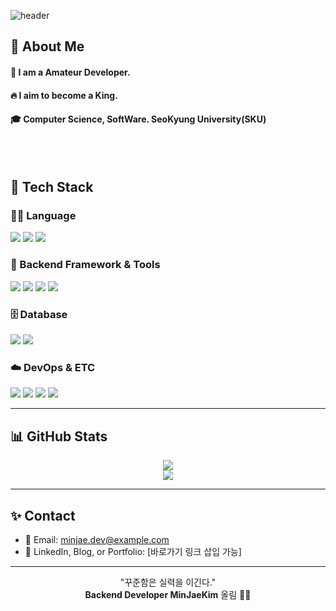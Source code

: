 <div>
  
  <!--Header-->
  ![header](https://capsule-render.vercel.app/api?type=waving&color=gradient&height=300&section=header&text=Good%20to%20see%20you%20%F0%9F%A4%97)
  
</div>

<div>
  <!--Body-->
  
  ## 👀 About Me
  #### :raising_hand: I am a Amateur Developer.<br/>
  #### :fire: I aim to become a King.<br/>
  #### :mortar_board: Computer Science, SoftWare. SeoKyung University(SKU)
  <br/>
  <br/>
  

## 🧱 Tech Stack

### 👨‍💻 Language
<!-- Java -->
<img src="https://img.shields.io/badge/Java-007396?style=flat-square&logo=OpenJDK&logoColor=white"/>
<!-- SQL -->
<img src="https://img.shields.io/badge/SQL-4479A1?style=flat-square&logo=MySQL&logoColor=white"/>
<!-- Python (optional) -->
<img src="https://img.shields.io/badge/Python-3776AB?style=flat-square&logo=Python&logoColor=white"/>

### 🧰 Backend Framework & Tools
<!-- Spring -->
<img src="https://img.shields.io/badge/Spring Boot-6DB33F?style=flat-square&logo=Spring-Boot&logoColor=white"/>
<!-- JPA -->
<img src="https://img.shields.io/badge/JPA-59666C?style=flat-square&logo=Hibernate&logoColor=white"/>
<!-- MyBatis -->
<img src="https://img.shields.io/badge/MyBatis-0052CC?style=flat-square&logo=MySQL&logoColor=white"/>
<!-- REST API -->
<img src="https://img.shields.io/badge/REST-000000?style=flat-square&logo=Rest&logoColor=white"/>

### 🗄️ Database
<!-- MySQL -->
<img src="https://img.shields.io/badge/MySQL-005C84?style=flat-square&logo=MySQL&logoColor=white"/>
<!-- Oracle -->
<img src="https://img.shields.io/badge/Oracle-F80000?style=flat-square&logo=Oracle&logoColor=white"/>

### ☁️ DevOps & ETC
<!-- Git -->
<img src="https://img.shields.io/badge/Git-F05032?style=flat-square&logo=Git&logoColor=white"/>
<!-- GitHub -->
<img src="https://img.shields.io/badge/GitHub-181717?style=flat-square&logo=GitHub&logoColor=white"/>
<!-- IntelliJ -->
<img src="https://img.shields.io/badge/IntelliJ IDEA-000000?style=flat-square&logo=intellijidea&logoColor=white"/>
<!-- AWS -->
<img src="https://img.shields.io/badge/AWS-232F3E?style=flat-square&logo=Amazon-AWS&logoColor=white"/>

---

## 📊 GitHub Stats

<div align="center">
  <img src="https://github-readme-stats.vercel.app/api?username=MinJaeKim&show_icons=true&theme=tokyonight&hide=stars"/>
  <br/>
  <img src="https://github-readme-stats.vercel.app/api/top-langs/?username=MinJaeKim&layout=compact&theme=tokyonight"/>
</div>

---

## ✨ Contact

- 📧 Email: minjae.dev@example.com  
- 💼 LinkedIn, Blog, or Portfolio: [바로가기 링크 삽입 가능]

---

<!-- footer -->
<div align="center">

"꾸준함은 실력을 이긴다."  
**Backend Developer MinJaeKim** 올림 🙇‍♂️

</div>

<!--
**Jiyu-Kim/Jiyu-Kim** is a ✨ _special_ ✨ repository because its `README.md` (this file) appears on your GitHub profile.

Here are some ideas to get you started:
- Hi there 👋
- 🔭 I’m currently working on ...
- 🌱 I’m currently learning ...
- 👯 I’m looking to collaborate on ...
- 🤔 I’m looking for help with ...
- 💬 Ask me about ...
- 📫 How to reach me: ...
- 😄 Pronouns: ...
- ⚡ Fun fact: ...
-->
